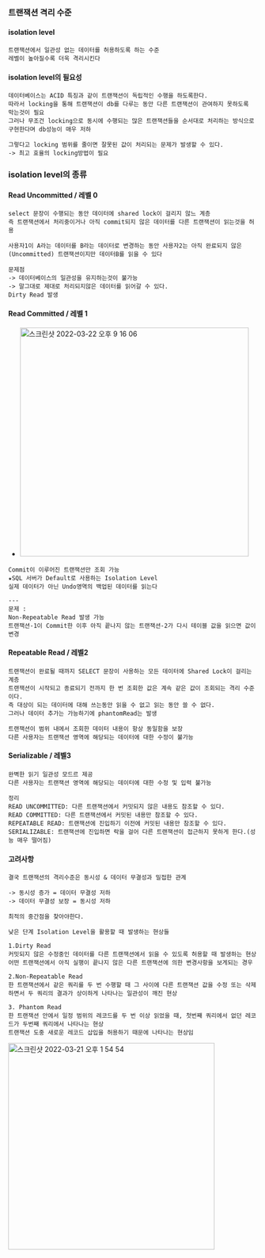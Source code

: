 ### 트랜잭션 격리 수준

#### isolation level
```
트랜잭션에서 일관성 없는 데이터를 허용하도록 하는 수준
레벨이 높아질수록 더욱 격리시킨다
```

#### isolation level의 필요성
```
데이터베이스는 ACID 특징과 같이 트랜잭션이 독립적인 수행을 하도록한다.
따라서 locking을 통해 트랜잭션이 db를 다루는 동안 다른 트랜잭션이 관여하지 못하도록 막는것이 필요
그러나 무조건 locking으로 동시에 수행되는 많은 트랜잭션들을 순서대로 처리하는 방식으로 구현한다며 db성능이 매우 저하

그렇다고 locking 범위를 줄이면 잘못된 값이 처리되는 문제가 발생할 수 있다.
-> 최고 효율의 locking방법이 필요
```

### isolation level의 종류
#### Read Uncommitted / 레벨 0
```
select 문장이 수행되는 동안 데이터에 shared lock이 걸리지 않느 계층
즉 트랜잭션에서 처리중이거나 아직 commit되지 않은 데이터를 다른 트랜잭션이 읽는것을 허용

사용자1이 A라는 데이터를 B라는 데이터로 변경하는 동안 사용자2는 아직 완료되지 않은(Uncommitted) 트랜잭션이지만 데이터B를 읽을 수 있다

문제점
-> 데이터베이스의 일관성을 유지하는것이 불가능
-> 말그대로 제대로 처리되지않은 데이터를 읽어갈 수 있다.
Dirty Read 발생
```

#### Read Committed / 레벨 1
- <img width="462" alt="스크린샷 2022-03-22 오후 9 16 06" src="https://user-images.githubusercontent.com/62214428/159479929-a562d568-133c-4404-92a8-18908e178656.png">

```
Commit이 이루어진 트랜잭션만 조회 가능
★SQL 서버가 Default로 사용하는 Isolation Level
실제 데이터가 아닌 Undo영역의 백업된 데이터를 읽는다

--- 
문제 : 
Non-Repeatable Read 발생 가능
트랜잭션-1이 Commit한 이후 아직 끝나지 않는 트랜잭션-2가 다시 테이블 값을 읽으면 값이 변경
```

#### Repeatable Read / 레벨2
```
트랜잭션이 완료될 때까지 SELECT 문장이 사용하는 모든 데이터에 Shared Lock이 걸리는 계층
트랜잭션이 시작되고 종료되기 전까지 한 번 조회한 값은 계속 같은 값이 조회되는 격리 수준이다.
즉 대상이 되는 데이터에 대해 쓰는동안 읽을 수 없고 읽는 동안 쓸 수 없다.
그러나 데이터 추가는 가능하기에 phantomRead는 발생

트랜잭션이 범위 내에서 조회한 데이터 내용이 항상 동일함을 보장
다른 사용자는 트랜잭션 영역에 해당되는 데이터에 대한 수정이 불가능

```
#### Serializable / 레벨3
```
완벽한 읽기 일관성 모드르 제공
다른 사용자는 트랜잭션 영역에 해당되는 데이터에 대한 수정 및 입력 불가능
```

```
정리
READ UNCOMMITTED: 다른 트랜잭션에서 커밋되지 않은 내용도 참조할 수 있다.
READ COMMITTED: 다른 트랜잭션에서 커밋된 내용만 참조할 수 있다.
REPEATABLE READ: 트랜잭션에 진입하기 이전에 커밋된 내용만 참조할 수 있다.
SERIALIZABLE: 트랜잭션에 진입하면 락을 걸어 다른 트랜잭션이 접근하지 못하게 한다.(성능 매우 떨어짐)
```
#### 고려사항
```
결국 트랜잭션의 격리수준은 동시성 & 데이터 무결성과 밀접한 관계

-> 동시성 증가 = 데이터 무결성 저하
-> 데이터 무결성 보장 = 동시성 저하

최적의 중간점을 찾아야한다.
```
```
낮은 단계 Isolation Level을 활용할 때 발생하는 현상들

1.Dirty Read 
커밋되지 않은 수정중인 데이터를 다른 트랜잭션에서 읽을 수 있도록 허용할 때 발생하는 현상
어떤 트랜잭션에서 아직 실행이 끝나지 않은 다른 트랜잭션에 의한 변경사항을 보게되는 경우

2.Non-Repeatable Read
한 트랜잭션에서 같은 쿼리를 두 번 수행할 때 그 사이에 다른 트랜잭션 값을 수정 또는 삭제하면서 두 쿼리의 결과가 상이하게 나타나는 일관성이 깨진 현상

3. Phantom Read
한 트랜잭션 안에서 일정 범위의 레코드를 두 번 이상 읽었을 때, 첫번째 쿼리에서 없던 레코드가 두번째 쿼리에서 나타나는 현상
트랜잭션 도중 새로운 레코드 삽입을 허용하기 때문에 나타나는 현상임
```

<img width="417" alt="스크린샷 2022-03-21 오후 1 54 54" src="https://user-images.githubusercontent.com/62214428/159207250-bef7e808-5c92-4b84-8406-3dbb4064745d.png">


